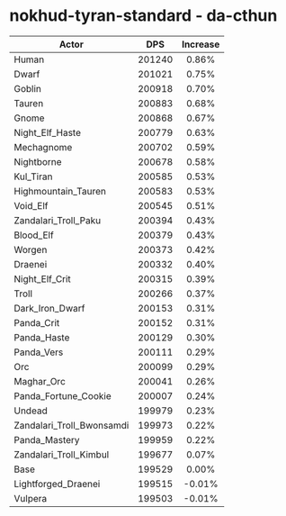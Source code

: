 # nokhud-tyran-standard - da-cthun
| Actor | DPS | Increase |
|---|:---:|:---:|
|Human|201240|0.86%|
|Dwarf|201021|0.75%|
|Goblin|200918|0.70%|
|Tauren|200883|0.68%|
|Gnome|200868|0.67%|
|Night_Elf_Haste|200779|0.63%|
|Mechagnome|200702|0.59%|
|Nightborne|200678|0.58%|
|Kul_Tiran|200585|0.53%|
|Highmountain_Tauren|200583|0.53%|
|Void_Elf|200545|0.51%|
|Zandalari_Troll_Paku|200394|0.43%|
|Blood_Elf|200379|0.43%|
|Worgen|200373|0.42%|
|Draenei|200332|0.40%|
|Night_Elf_Crit|200315|0.39%|
|Troll|200266|0.37%|
|Dark_Iron_Dwarf|200153|0.31%|
|Panda_Crit|200152|0.31%|
|Panda_Haste|200129|0.30%|
|Panda_Vers|200111|0.29%|
|Orc|200099|0.29%|
|Maghar_Orc|200041|0.26%|
|Panda_Fortune_Cookie|200007|0.24%|
|Undead|199979|0.23%|
|Zandalari_Troll_Bwonsamdi|199973|0.22%|
|Panda_Mastery|199959|0.22%|
|Zandalari_Troll_Kimbul|199677|0.07%|
|Base|199529|0.00%|
|Lightforged_Draenei|199515|-0.01%|
|Vulpera|199503|-0.01%|

